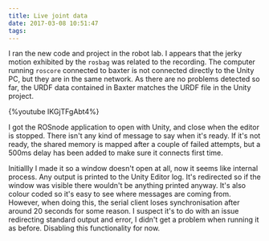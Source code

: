 ```yaml
---
title: Live joint data
date: 2017-03-08 10:51:47
tags:
---
```

I ran the new code and project in the robot lab.
I appears that the jerky motion exhibited by the `rosbag` was related to the recording.
The computer running `roscore` connected to baxter is not connected directly to the Unity PC, but they are in the same network.
As there are no problems detected so far, the URDF data contained in Baxter matches the URDF file in the Unity project.

{%youtube IKGjTFgAbt4%}

I got the ROSnode application to open with Unity, and close when the editor is stopped.
There isn't any kind of message to say when it's ready. If it's not ready, the shared memory is mapped after a couple of failed attempts, but a 500ms delay has been added to make sure it connects first time.

Initiallly I made it so a window doesn't open at all, now it seems like internal process.
Any output is printed to the Unity Editor log. It's redirected so if the window was visible there wouldn't be anything printed anyway.
It's also colour coded so it's easy to see where messages are coming from.
However, when doing this, the serial client loses synchronisation after around 20 seconds for some reason.
I suspect it's to do with an issue redirecting standard output and error, I didn't get a problem when running it as before.
Disabling this functionality for now.
